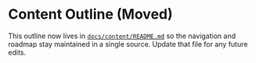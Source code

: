 # Content Outline (Moved)

This outline now lives in [`docs/content/README.md`](README.md) so the navigation and roadmap stay maintained in a single source. Update that file for any future edits.
